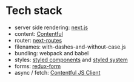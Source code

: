 # Tech stack

- server side rendering: [next.js](https://github.com/zeit/next.js/)
- content: [Contentful](https://www.contentful.com)
- router: [next-routes](https://www.npmjs.com/package/next-routes)
- filenames: with-dashes-and-without-case.js
- bundling: webpack and babel
- styles: [styled
  components](https://github.com/styled-components/styled-components) and
  [styled system](https://github.com/jxnblk/styled-system)
- forms: [redux-form](https://github.com/erikras/redux-form/)
- async / fetch: [Contentful JS
  Client](https://www.contentful.com/developers/docs/javascript/)
